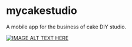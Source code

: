 # mycakestudio
A mobile app for the business of cake DIY studio.

[![IMAGE ALT TEXT HERE](https://www.youtube.com/upload_thumbnail?v=SD6_v1aDMaU&t=hqdefault&ts=1565755258878)](https://youtu.be/697tl4NRSOc)


